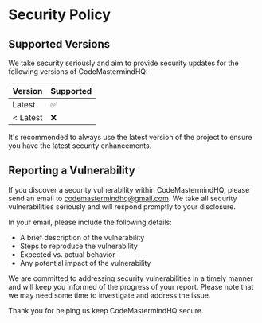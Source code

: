 # Security Policy

## Supported Versions

We take security seriously and aim to provide security updates for the following versions of CodeMastermindHQ:

| Version | Supported          |
| ------- | ------------------ |
| Latest  | :white_check_mark: |
| < Latest| :x:                |

It's recommended to always use the latest version of the project to ensure you have the latest security enhancements.

## Reporting a Vulnerability

If you discover a security vulnerability within CodeMastermindHQ, please send an email to codemastermindhq@gmail.com. We take all security vulnerabilities seriously and will respond promptly to your disclosure.

In your email, please include the following details:

- A brief description of the vulnerability
- Steps to reproduce the vulnerability
- Expected vs. actual behavior
- Any potential impact of the vulnerability

We are committed to addressing security vulnerabilities in a timely manner and will keep you informed of the progress of your report. Please note that we may need some time to investigate and address the issue.

Thank you for helping us keep CodeMastermindHQ secure.
